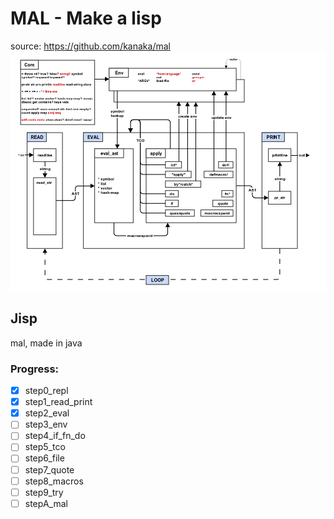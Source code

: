 # MAL - Make a lisp
source: https://github.com/kanaka/mal
![final-result](stepA_mal.png)

## Jisp
mal, made in java

### Progress:
* [x] step0_repl
* [x] step1_read_print
* [x] step2_eval
* [ ] step3_env
* [ ] step4_if_fn_do
* [ ] step5_tco
* [ ] step6_file
* [ ] step7_quote
* [ ] step8_macros
* [ ] step9_try
* [ ] stepA_mal